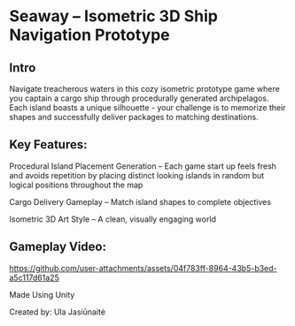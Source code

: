 # Seaway – Isometric 3D Ship Navigation Prototype

## Intro
Navigate treacherous waters in this cozy isometric prototype game where you captain a cargo ship through procedurally generated archipelagos. Each island boasts a unique silhouette - your challenge is to memorize their shapes and successfully deliver packages to matching destinations.

## Key Features:

Procedural Island Placement Generation – Each game start up feels fresh and avoids repetition by placing distinct looking islands in random but logical positions throughout the map

Cargo Delivery Gameplay – Match island shapes to complete objectives

Isometric 3D Art Style – A clean, visually engaging world

## Gameplay Video:

https://github.com/user-attachments/assets/04f783ff-8964-43b5-b3ed-a5c117d61a25


Made Using Unity

Created by: Ula Jasiūnaitė
